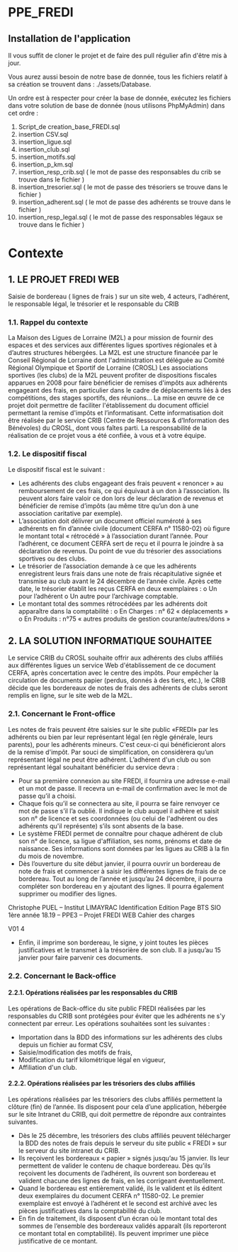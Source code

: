 # PPE_FREDI

## Installation de l'application

Il vous suffit de cloner le projet et de faire des pull régulier afin d'être mis à jour.

Vous aurez aussi besoin de notre base de donnée, tous les fichiers relatif à sa création se trouvent dans : ./assets/Database.

Un ordre est à respecter pour créer la base de donnée, exécutez les fichiers dans votre solution de base de donnée (nous utilisons PhpMyAdmin) dans cet ordre : 

1. Script_de creation_base_FREDI.sql
2. insertion CSV.sql
3. insertion_ligue.sql
4. insertion_club.sql
5. insertion_motifs.sql
6. insertion_p_km.sql
7. insertion_resp_crib.sql ( le mot de passe des responsables du crib se trouve dans le fichier )
8. insertion_tresorier.sql ( le mot de passe des trésoriers se trouve dans le fichier )
9. insertion_adherent.sql ( le mot de passe des adhérents se trouve dans le fichier )
10. insertion_resp_legal.sql ( le mot de passe des responsables légaux se trouve dans le fichier )

# Contexte 

## 1. LE PROJET FREDI WEB

Saisie de bordereau ( lignes de frais ) sur un site web, 4 acteurs, l'adhérent, le responsable légal, le trésorier et le responsable du CRIB

### 1.1. Rappel du contexte

La Maison des Ligues de Lorraine (M2L) a pour mission de fournir des espaces et des services aux
différentes ligues sportives régionales et à d’autres structures hébergées. La M2L est une structure
financée par le Conseil Régional de Lorraine dont l'administration est déléguée au Comité Régional
Olympique et Sportif de Lorraine (CROSL)
Les associations sportives (les clubs) de la M2L peuvent profiter de dispositions fiscales apparues en
2008 pour faire bénéficier de remises d'impôts aux adhérents engageant des frais, en particulier
dans le cadre de déplacements liés à des compétitions, des stages sportifs, des réunions...
La mise en œuvre de ce projet doit permettre de faciliter l'établissement du document officiel
permettant la remise d'impôts et l’informatisant.
Cette informatisation doit être réalisée par le service CRIB (Centre de Ressources & d’Information
des Bénévoles) du CROSL, dont vous faîtes parti.
La responsabilité de la réalisation de ce projet vous a été confiée, à vous et à votre équipe.

### 1.2. Le dispositif fiscal
Le dispositif fiscal est le suivant :
- Les adhérents des clubs engageant des frais peuvent « renoncer » au remboursement de ces
frais, ce qui équivaut à un don à l’association. Ils peuvent alors faire valoir ce don lors de
leur déclaration de revenus et bénéficier de remise d’impôts (au même titre qu’un don à une
association caritative par exemple).
- L’association doit délivrer un document officiel numéroté à ses adhérents en fin d’année
civile (document CERFA n° 11580-02) où figure le montant total « rétrocédé » à l’association
durant l’année. Pour l’adhérent, ce document CERFA sert de reçu et il pourra le joindre à sa
déclaration de revenus.
Du point de vue du trésorier des associations sportives ou des clubs.
- Le trésorier de l’association demande à ce que les adhérents enregistrent leurs frais dans une
note de frais récapitulative signée et transmise au club avant le 24 décembre de l’année
civile. Après cette date, le trésorier établit les reçus CERFA en deux exemplaires :
o Un pour l’adhérent
o Un autre pour l’archivage comptable.
- Le montant total des sommes rétrocédées par les adhérents doit apparaître dans la
comptabilité :
o En Charges : n° 62 « déplacements »
o En Produits : n°75 « autres produits de gestion courante/autres/dons »

## 2. LA SOLUTION INFORMATIQUE SOUHAITEE
Le service CRIB du CROSL souhaite offrir aux adhérents des clubs affiliés aux différentes ligues un
service Web d'établissement de ce document CERFA, après concertation avec le centre des impôts.
Pour empêcher la circulation de documents papier (perdus, donnés à des tiers, etc.), le CRIB décide
que les bordereaux de notes de frais des adhérents de clubs seront remplis en ligne, sur le site web
de la M2L.

### 2.1. Concernant le Front-office

Les notes de frais peuvent être saisies sur le site public «FREDI» par les adhérents ou bien par leur
représentant légal (en règle générale, leurs parents), pour les adhérents mineurs. C'est ceux-ci qui
bénéficieront alors de la remise d'impôt.
Par souci de simplification, on considèrera qu’un représentant légal ne peut être adhérent.
L’adhérent d'un club ou son représentant légal souhaitant bénéficier du service devra :
* Pour sa première connexion au site FREDI, il fournira une adresse e-mail et un mot de passe.
Il recevra un e-mail de confirmation avec le mot de passe qu’il a choisi.
* Chaque fois qu’il se connectera au site, il pourra se faire renvoyer ce mot de passe s’il l’a
oublié. Il indique le club auquel il adhère et saisit son n° de licence et ses coordonnées (ou
celui de l'adhérent ou des adhérents qu'il représente) s’ils sont absents de la base.
* Le système FREDI permet de connaître pour chaque adhérent de club son n° de licence, sa
ligue d'affiliation, ses noms, prénoms et date de naissance. Ses informations sont données par
les ligues au CRIB à la fin du mois de novembre.
* Dès l’ouverture du site début janvier, il pourra ouvrir un bordereau de note de frais et
commencer à saisir les différentes lignes de frais de ce bordereau. Tout au long de l’année et
jusqu’au 24 décembre, il pourra compléter son bordereau en y ajoutant des lignes. Il pourra
également supprimer ou modifier des lignes.

Christophe PUEL – Institut LIMAYRAC Identification Edition Page
BTS SIO 1ère année 18.19 – PPE3 – Projet FREDI WEB
Cahier des charges

V01 4
* Enfin, il imprime son bordereau, le signe, y joint toutes les pièces justificatives et le
transmet à la trésorière de son club. Il a jusqu’au 15 janvier pour faire parvenir ces
documents.
### 2.2. Concernant le Back-office

#### 2.2.1. Opérations réalisées par les responsables du CRIB
Les opérations de Back-office du site public FREDI réalisées par les responsables du CRIB sont
protégées pour éviter que les adhérents ne s'y connectent par erreur.
Les opérations souhaitées sont les suivantes :
* Importation dans la BDD des informations sur les adhérents des clubs depuis un fichier au
format CSV,
* Saisie/modification des motifs de frais,
* Modification du tarif kilométrique légal en vigueur,
* Affiliation d'un club.
#### 2.2.2. Opérations réalisées par les trésoriers des clubs affiliés
Les opérations réalisées par les trésoriers des clubs affiliés permettent la clôture (fin) de l’année. Ils
disposent pour cela d’une application, hébergée sur le site Intranet du CRIB, qui doit permettre de
répondre aux contraintes suivantes.
* Dès le 25 décembre, les trésoriers des clubs affiliés peuvent télécharger la BDD des notes de
frais depuis le serveur du site public « FREDI » sur le serveur du site intranet du CRIB.
* Ils reçoivent les bordereaux « papier » signés jusqu’au 15 janvier. Ils leur permettent de
valider le contenu de chaque bordereau. Dès qu’ils reçoivent les documents de l’adhérent, ils
ouvrent son bordereau et valident chacune des lignes de frais, en les corrigeant
éventuellement.
* Quand le bordereau est entièrement validé, ils le valident et ils éditent deux exemplaires du
document CERFA n° 11580-02. Le premier exemplaire est envoyé à l’adhérent et le second
est archivé avec les pièces justificatives dans la comptabilité du club.
* En fin de traitement, ils disposent d’un écran où le montant total des sommes de l’ensemble
des bordereaux validés apparaît (ils reporteront ce montant total en comptabilité). Ils
peuvent imprimer une pièce justificative de ce montant.
